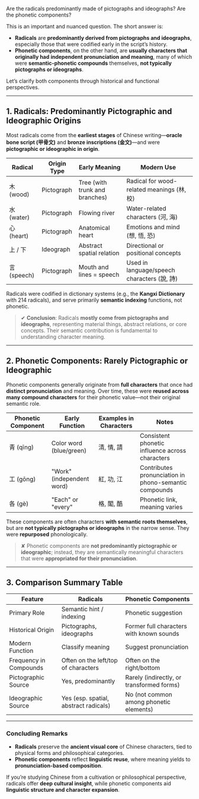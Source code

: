 Are the radicals predominantly made of pictographs and ideographs?  Are the phonetic components?


This is an important and nuanced question. The short answer is:

* **Radicals** are **predominantly derived from pictographs and ideographs**, especially those that were codified early in the script’s history.
* **Phonetic components**, on the other hand, are **usually characters that originally had independent pronunciation and meaning**, many of which were **semantic-phonetic compounds** themselves, **not typically pictographs or ideographs**.

Let’s clarify both components through historical and functional perspectives.

---

## 1. **Radicals: Predominantly Pictographic and Ideographic Origins**

Most radicals come from the **earliest stages** of Chinese writing—**oracle bone script (甲骨文)** and **bronze inscriptions (金文)**—and were **pictographic or ideographic in origin**.

| Radical    | Origin Type | Early Meaning                  | Modern Use                                |
| ---------- | ----------- | ------------------------------ | ----------------------------------------- |
| 木 (wood)   | Pictograph  | Tree (with trunk and branches) | Radical for wood-related meanings (林, 校)  |
| 水 (water)  | Pictograph  | Flowing river                  | Water-related characters (河, 海)           |
| 心 (heart)  | Pictograph  | Anatomical heart               | Emotions and mind (想, 悟, 恐)               |
| 上 / 下      | Ideograph   | Abstract spatial relation      | Directional or positional concepts        |
| 言 (speech) | Pictograph  | Mouth and lines = speech       | Used in language/speech characters (說, 詩) |

Radicals were codified in dictionary systems (e.g., the **Kangxi Dictionary** with 214 radicals), and serve primarily **semantic indexing** functions, not phonetic.

> ✔ **Conclusion**: Radicals **mostly come from pictographs and ideographs**, representing material things, abstract relations, or core concepts. Their semantic contribution is fundamental to understanding character meaning.

---

## 2. **Phonetic Components: Rarely Pictographic or Ideographic**

Phonetic components generally originate from **full characters** that once had **distinct pronunciation** and meaning. Over time, these were **reused across many compound characters** for their phonetic value—not their original semantic role.

| Phonetic Component | Early Function            | Examples in Characters | Notes                                                 |
| ------------------ | ------------------------- | ---------------------- | ----------------------------------------------------- |
| 青 (qīng)           | Color word (blue/green)   | 清, 情, 請                | Consistent phonetic influence across characters       |
| 工 (gōng)           | "Work" (independent word) | 紅, 功, 江                | Contributes pronunciation in phono-semantic compounds |
| 各 (gè)             | "Each" or "every"         | 格, 閣, 酷                | Phonetic link, meaning varies                         |

These components are often characters **with semantic roots themselves**, but are **not typically pictographs or ideographs** in the narrow sense. They were **repurposed** phonologically.

> ✘ Phonetic components are **not predominantly pictographic or ideographic**; instead, they are semantically meaningful characters that were **appropriated for their pronunciation**.

---

## 3. **Comparison Summary Table**

| Feature                | Radicals                              | Phonetic Components                       |
| ---------------------- | ------------------------------------- | ----------------------------------------- |
| Primary Role           | Semantic hint / indexing              | Phonetic suggestion                       |
| Historical Origin      | Pictographs, ideographs               | Former full characters with known sounds  |
| Modern Function        | Classify meaning                      | Suggest pronunciation                     |
| Frequency in Compounds | Often on the left/top of characters   | Often on the right/bottom                 |
| Pictographic Source    | Yes, predominantly                    | Rarely (indirectly, or transformed forms) |
| Ideographic Source     | Yes (esp. spatial, abstract radicals) | No (not common among phonetic elements)   |

---

### Concluding Remarks

* **Radicals** preserve the **ancient visual core** of Chinese characters, tied to physical forms and philosophical categories.
* **Phonetic components** reflect **linguistic reuse**, where meaning yields to **pronunciation-based composition**.

If you’re studying Chinese from a cultivation or philosophical perspective, radicals offer **deep cultural insight**, while phonetic components aid **linguistic structure and character expansion**.
